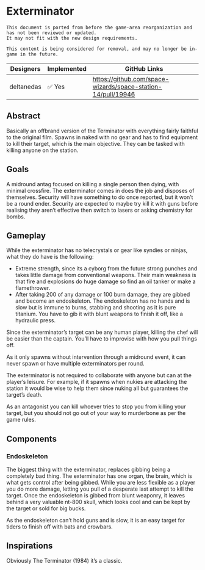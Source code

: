 # Exterminator
```admonish warning "Attention: Legacy Documentation!"
This document is ported from before the game-area reorganization and has not been reviewed or updated.
It may not fit with the new design requirements.
```
```admonish warning "Possible Removal"
This content is being considered for removal, and may no longer be in-game in the future.
```
| Designers | Implemented | GitHub Links |
|---|---|---|
| deltanedas | :white_check_mark: Yes | https://github.com/space-wizards/space-station-14/pull/19946 |

## Abstract

Basically an offbrand version of the Terminator with everything fairly faithful to the original film. Spawns in naked with no gear and has to find equipment to kill their target, which is the main objective. They can be tasked with killing anyone on the station.

## Goals

A midround antag focused on killing a single person then dying, with minimal crossfire. The exterminator comes in does the job and disposes of themselves. Security will have something to do once reported, but it won’t be a round ender. Security are expected to maybe try kill it with guns before realising they aren’t effective then switch to lasers or asking chemistry for bombs.


## Gameplay

While the exterminator has no telecrystals or gear like syndies or ninjas, what they do have is the following:

- Extreme strength, since its a cyborg from the future strong punches and takes little damage from conventional weapons. Their main weakness is that fire and explosions do huge damage so find an oil tanker or make a flamethrower.
- After taking 200 of any damage or 100 burn damage, they are gibbed and become an endoskeleton. The endoskeleton has no hands and is slow but is immune to burns, stabbing and shooting as it is pure titanium. You have to gib it with blunt weapons to finish it off, like a hydraulic press.

Since the exterminator’s target can be any human player, killing the chef will be easier than the captain. You’ll have to improvise with how you pull things off.

As it only spawns without intervention through a midround event, it can never spawn or have multiple exterminators per round.

The exterminator is not required to collaborate with anyone but can at the player’s leisure. For example, if it spawns when nukies are attacking the station it would be wise to help them since nuking all but guarantees the target’s death.

As an antagonist you can kill whoever tries to stop you from killing your target, but you should not go out of your way to murderbone as per the game rules.

## Components
### Endoskeleton

The biggest thing with the exterminator, replaces gibbing being a completely bad thing. The exterminator has one organ, the brain, which is what gets control after being gibbed. While you are less flexible as a player you do more damage, letting you pull of a desperate last attempt to kill the target. Once the endoskeleton is gibbed from blunt weaponry, it leaves behind a very valuable nt-800 skull, which looks cool and can be kept by the target or sold for big bucks.

As the endoskeleton can’t hold guns and is slow, it is an easy target for tiders to finish off with bats and crowbars.


## Inspirations

Obviously The Terminator (1984) it’s a classic.
